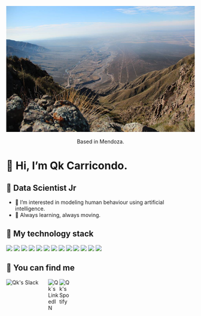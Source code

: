 <p align="center">
  <img src="image.jpg" alt="mountain" width="650"/>
   </p>
   
<p align="center"> Based in Mendoza. </p>


# 👋 Hi, I’m Qk Carricondo.
## :space_invader: Data Scientist Jr


- 👀 I’m interested in modeling human behaviour using artificial intelligence.
- 🌱 Always learning, always moving.

## 	:mechanical_arm: My technology stack

<code><img height="50" src="https://www.vectorlogo.zone/logos/python/python-horizontal.svg"></code>
<code><img height="50" src="https://www.adictosaltrabajo.com/wp-content/uploads/2020/12/1200px-Pandas_logo.svg_.png"></code>
<code><img height="47" src="https://www.itop.es/images/Tecnologias/scikit-learn-itop.png"></code>
<code><img height="42" src="https://upload.wikimedia.org/wikipedia/commons/8/88/SpaCy_logo.svg"></code>
<code><img height="50" src="https://fastapi.tiangolo.com/img/logo-margin/logo-teal.png"></code>
<code><img height="50" src="https://www.vectorlogo.zone/logos/opencv/opencv-ar21.svg"></code>
<code><img height="50" src="https://www.vectorlogo.zone/logos/mysql/mysql-ar21.svg"></code>
<code><img height="50" src="https://www.vectorlogo.zone/logos/mongodb/mongodb-ar21.svg"></code>
<code><img height="50" src="https://www.vectorlogo.zone/logos/firebase/firebase-ar21.svg"></code>
<code><img height="45" src="https://www.vectorlogo.zone/logos/google_analytics/google_analytics-horizontal.svg"></code>
<code><img height="50" src="https://www.vectorlogo.zone/logos/github/github-ar21.svg"></code>
<code><img height="50" src="https://www.vectorlogo.zone/logos/microsoft_powerbi/microsoft_powerbi-ar21.svg"></code>
<code><img height="50" src="https://www.vectorlogo.zone/logos/getpostman/getpostman-ar21.svg"></code>

## :thought_balloon: You can find me

<a href="https://app.slack.com/client/T027DJ1J4E9/C0279S59RU6">
  <img align="left" alt="Qk's Slack" width="112px" src="https://upload.wikimedia.org/wikipedia/commons/b/b9/Slack_Technologies_Logo.svg" />
</a>

<a href="https://www.linkedin.com/in/julieta-carricondo-robino/?locale=en_US">
  <img align="left" alt="Qk´s LinkedIN" width="30px" src="https://raw.githubusercontent.com/peterthehan/peterthehan/master/assets/linkedin.svg" />
</a>

<a href="https://open.spotify.com/user/21regfwib32wmqv6dwab4d55y?si=fd05aa22b31b432d">
  <img align="left" alt="Qk's Spotify" width="30px" src="https://raw.githubusercontent.com/peterthehan/peterthehan/master/assets/spotify.svg" />
</a>

<!---
Qk527/Qk527 is a ✨ special ✨ repository because its `README.md` (this file) appears on your GitHub profile.
You can click the Preview link to take a look at your changes.
--->
